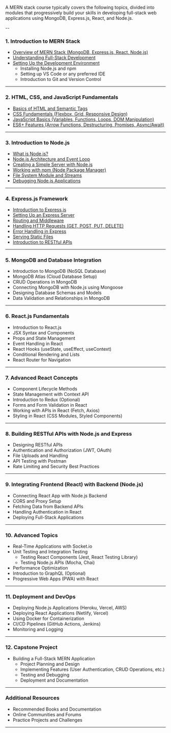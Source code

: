 A MERN stack course typically covers the following topics, divided into modules that progressively build your skills in developing full-stack web applications using MongoDB, Express.js, React, and Node.js.

--

### **1. Introduction to MERN Stack**
- [Overview of MERN Stack (MongoDB, Express.js, React, Node.js)](https://github.com/aw-junaid/Computer-Science/blob/main/Web%20Technologies/MERN/Course/Overview%20of%20MERN%20Stack%20(MongoDB%2C%20Express.js%2C%20React%2C%20Node.js).md)
- [Understanding Full-Stack Development](https://github.com/aw-junaid/Computer-Science/blob/main/Web%20Technologies/MERN/Course/Understanding%20Full-Stack%20Development.md)
- [Setting Up the Development Environment](https://github.com/aw-junaid/Computer-Science/blob/main/Web%20Technologies/MERN/Course/Setting%20Up%20the%20Development%20Environment.md)
  - Installing Node.js and npm
  - Setting up VS Code or any preferred IDE
  - Introduction to Git and Version Control

---

### **2. HTML, CSS, and JavaScript Fundamentals**
- [Basics of HTML and Semantic Tags](https://github.com/aw-junaid/Computer-Science/blob/main/Web%20Technologies/MERN/Course/Basics%20of%20HTML%20and%20Semantic%20Tags.md)
- [CSS Fundamentals (Flexbox, Grid, Responsive Design)](https://github.com/aw-junaid/Computer-Science/blob/main/Web%20Technologies/MERN/Course/CSS%20Fundamentals%20(Flexbox%2C%20Grid%2C%20Responsive%20Design).md)
- [JavaScript Basics (Variables, Functions, Loops, DOM Manipulation)](https://github.com/aw-junaid/Computer-Science/blob/main/Web%20Technologies/MERN/Course/JavaScript%20Basics%20(Variables%2C%20Functions%2C%20Loops%2C%20DOM%20Manipulation).md)
- [ES6+ Features (Arrow Functions, Destructuring, Promises, Async/Await)](https://github.com/aw-junaid/Computer-Science/blob/main/Web%20Technologies/MERN/Course/ES6%2B%20Features%20(Arrow%20Functions%2C%20Destructuring%2C%20Promises%2C%20Async-Await).md)

---

### **3. Introduction to Node.js**
- [What is Node.js?](https://github.com/aw-junaid/Computer-Science/blob/main/Web%20Technologies/MERN/Course/What%20is%20Node.js%3F.md)
- [Node.js Architecture and Event Loop](https://github.com/aw-junaid/Computer-Science/blob/main/Web%20Technologies/MERN/Course/Node.js%20Architecture%20and%20Event%20Loop.md)
- [Creating a Simple Server with Node.js](https://github.com/aw-junaid/Computer-Science/blob/main/Web%20Technologies/MERN/Course/Creating%20a%20Simple%20Server%20with%20Node.js.md)
- [Working with npm (Node Package Manager)](https://github.com/aw-junaid/Computer-Science/blob/main/Web%20Technologies/MERN/Course/Working%20with%20npm%20(Node%20Package%20Manager).md)
- [File System Module and Streams](https://github.com/aw-junaid/Computer-Science/blob/main/Web%20Technologies/MERN/Course/File%20System%20Module%20and%20Streams.md)
- [Debugging Node.js Applications](https://github.com/aw-junaid/Computer-Science/blob/main/Web%20Technologies/MERN/Course/Debugging%20Node.js%20Applications.md)

---

### **4. Express.js Framework**
- [Introduction to Express.js](https://github.com/aw-junaid/Computer-Science/blob/main/Web%20Technologies/MERN/Course/Introduction%20to%20Express.js.md)
- [Setting Up an Express Server](https://github.com/aw-junaid/Computer-Science/blob/main/Web%20Technologies/MERN/Course/Setting%20Up%20an%20Express%20Server.md)
- [Routing and Middleware](https://github.com/aw-junaid/Computer-Science/blob/main/Web%20Technologies/MERN/Course/Routing%20and%20Middleware.md)
- [Handling HTTP Requests (GET, POST, PUT, DELETE)](https://github.com/aw-junaid/Computer-Science/blob/main/Web%20Technologies/MERN/Course/Handling%20HTTP%20Requests%20(GET%2C%20POST%2C%20PUT%2C%20DELETE).md)
- [Error Handling in Express](https://github.com/aw-junaid/Computer-Science/blob/main/Web%20Technologies/MERN/Course/Error%20Handling%20in%20Express.md)
- [Serving Static Files](https://github.com/aw-junaid/Computer-Science/blob/main/Web%20Technologies/MERN/Course/Serving%20Static%20Files.md)
- [Introduction to RESTful APIs](https://github.com/aw-junaid/Computer-Science/blob/main/Web%20Technologies/MERN/Course/Introduction%20to%20RESTful%20APIs.md)

---

### **5. MongoDB and Database Integration**
- Introduction to MongoDB (NoSQL Database)
- MongoDB Atlas (Cloud Database Setup)
- CRUD Operations in MongoDB
- Connecting MongoDB with Node.js using Mongoose
- Designing Database Schemas and Models
- Data Validation and Relationships in MongoDB

---

### **6. React.js Fundamentals**
- Introduction to React.js
- JSX Syntax and Components
- Props and State Management
- Event Handling in React
- React Hooks (useState, useEffect, useContext)
- Conditional Rendering and Lists
- React Router for Navigation

---

### **7. Advanced React Concepts**
- Component Lifecycle Methods
- State Management with Context API
- Introduction to Redux (Optional)
- Forms and Form Validation in React
- Working with APIs in React (Fetch, Axios)
- Styling in React (CSS Modules, Styled Components)

---

### **8. Building RESTful APIs with Node.js and Express**
- Designing RESTful APIs
- Authentication and Authorization (JWT, OAuth)
- File Uploads and Handling
- API Testing with Postman
- Rate Limiting and Security Best Practices

---

### **9. Integrating Frontend (React) with Backend (Node.js)**
- Connecting React App with Node.js Backend
- CORS and Proxy Setup
- Fetching Data from Backend APIs
- Handling Authentication in React
- Deploying Full-Stack Applications

---

### **10. Advanced Topics**
- Real-Time Applications with Socket.io
- Unit Testing and Integration Testing
  - Testing React Components (Jest, React Testing Library)
  - Testing Node.js APIs (Mocha, Chai)
- Performance Optimization
- Introduction to GraphQL (Optional)
- Progressive Web Apps (PWA) with React

---

### **11. Deployment and DevOps**
- Deploying Node.js Applications (Heroku, Vercel, AWS)
- Deploying React Applications (Netlify, Vercel)
- Using Docker for Containerization
- CI/CD Pipelines (GitHub Actions, Jenkins)
- Monitoring and Logging

---

### **12. Capstone Project**
- Building a Full-Stack MERN Application
  - Project Planning and Design
  - Implementing Features (User Authentication, CRUD Operations, etc.)
  - Testing and Debugging
  - Deployment and Documentation

---

### **Additional Resources**
- Recommended Books and Documentation
- Online Communities and Forums
- Practice Projects and Challenges

---
